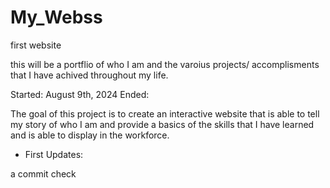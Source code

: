 # My_Webss
first website

this will be a portflio of who I am and the varoius projects/ accomplisments that I have achived throughout my life.

Started: August 9th, 2024
Ended:

The goal of this project is to create an interactive website that is able to tell my story of who I am and provide a basics of the skills that I have learned and is able to display in the workforce.

- First Updates:

a commit check